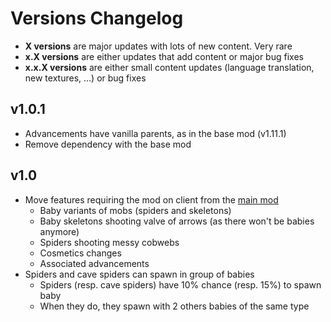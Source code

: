 # Versions Changelog

* **X versions** are major updates with lots of new content. Very rare
* **x.X versions** are either updates that add content or major bug fixes
* **x.x.X versions** are either small content updates (language translation, new textures, ...) or bug fixes

## v1.0.1
* Advancements have vanilla parents, as in the base mod (v1.11.1)
* Remove dependency with the base mod

## v1.0
* Move features requiring the mod on client from the [main mod](https://github.com/sf-inc/sihywtcamd)
    * Baby variants of mobs (spiders and skeletons)
    * Baby skeletons shooting valve of arrows (as there won't be babies anymore)
    * Spiders shooting messy cobwebs
    * Cosmetics changes
    * Associated advancements
* Spiders and cave spiders can spawn in group of babies
  * Spiders (resp. cave spiders) have 10% chance (resp. 15%) to spawn baby
  * When they do, they spawn with 2 others babies of the same type
